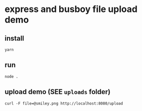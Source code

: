# express and busboy file upload demo

## install

```
yarn
```

## run

```
node .
```

## upload demo (SEE `uploads` folder)

```
curl -F file=@smiley.png http://localhost:8080/upload
```